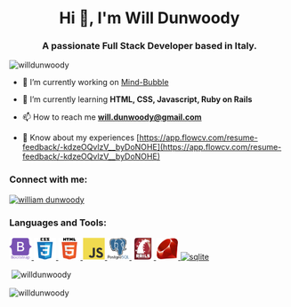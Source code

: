 <h1 align="center">Hi 👋, I'm Will Dunwoody</h1>
<h3 align="center">A passionate Full Stack Developer based in Italy.</h3>

<p align="left"> <img src="https://komarev.com/ghpvc/?username=willdunwoody&label=Profile%20views&color=0e75b6&style=flat" alt="willdunwoody" /> </p>

- 🔭 I’m currently working on [Mind-Bubble](https://github.com/CaptainKurt91/mind-bubble)

- 🌱 I’m currently learning **HTML, CSS, Javascript, Ruby on Rails**

- 📫 How to reach me **will.dunwoody@gmail.com**

- 📄 Know about my experiences [https://app.flowcv.com/resume-feedback/-kdzeOQvlzV__byDoNOHE](https://app.flowcv.com/resume-feedback/-kdzeOQvlzV__byDoNOHE)

<h3 align="left">Connect with me:</h3>
<p align="left">
<a href="https://linkedin.com/in/william dunwoody" target="blank"><img align="center" src="https://raw.githubusercontent.com/rahuldkjain/github-profile-readme-generator/master/src/images/icons/Social/linked-in-alt.svg" alt="william dunwoody" height="30" width="40" /></a>
</p>

<h3 align="left">Languages and Tools:</h3>
<p align="left"> <a href="https://getbootstrap.com" target="_blank" rel="noreferrer"> <img src="https://raw.githubusercontent.com/devicons/devicon/master/icons/bootstrap/bootstrap-plain-wordmark.svg" alt="bootstrap" width="40" height="40"/> </a> <a href="https://www.w3schools.com/css/" target="_blank" rel="noreferrer"> <img src="https://raw.githubusercontent.com/devicons/devicon/master/icons/css3/css3-original-wordmark.svg" alt="css3" width="40" height="40"/> </a> <a href="https://www.w3.org/html/" target="_blank" rel="noreferrer"> <img src="https://raw.githubusercontent.com/devicons/devicon/master/icons/html5/html5-original-wordmark.svg" alt="html5" width="40" height="40"/> </a> <a href="https://developer.mozilla.org/en-US/docs/Web/JavaScript" target="_blank" rel="noreferrer"> <img src="https://raw.githubusercontent.com/devicons/devicon/master/icons/javascript/javascript-original.svg" alt="javascript" width="40" height="40"/> </a> <a href="https://www.postgresql.org" target="_blank" rel="noreferrer"> <img src="https://raw.githubusercontent.com/devicons/devicon/master/icons/postgresql/postgresql-original-wordmark.svg" alt="postgresql" width="40" height="40"/> </a> <a href="https://rubyonrails.org" target="_blank" rel="noreferrer"> <img src="https://raw.githubusercontent.com/devicons/devicon/master/icons/rails/rails-original-wordmark.svg" alt="rails" width="40" height="40"/> </a> <a href="https://www.ruby-lang.org/en/" target="_blank" rel="noreferrer"> <img src="https://raw.githubusercontent.com/devicons/devicon/master/icons/ruby/ruby-original.svg" alt="ruby" width="40" height="40"/> </a> <a href="https://www.sqlite.org/" target="_blank" rel="noreferrer"> <img src="https://www.vectorlogo.zone/logos/sqlite/sqlite-icon.svg" alt="sqlite" width="40" height="40"/> </a> </p>

<p>&nbsp;<img align="center" src="https://github-readme-stats.vercel.app/api?username=willdunwoody&show_icons=true&locale=en" alt="willdunwoody" /></p>

<p><img align="center" src="https://github-readme-streak-stats.herokuapp.com/?user=willdunwoody&" alt="willdunwoody" /></p>

